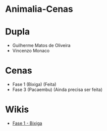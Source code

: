 # Animalia-Cenas

# Dupla
- Guilherme Matos de Oliveira
- Vincenzo Monaco

# Cenas
- Fase 1 (Bixiga) (Feita)
- Fase 3 (Pacaembu) (Ainda precisa ser feita)

# Wikis
-  [Fase 1 - Bixiga]([[https://github.com/GuilhermeM777/Animalia-Cenas/wiki/Fase-1-(Bixiga)]] )
